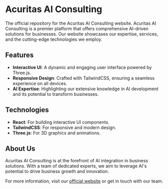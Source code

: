 # Acuritas AI Consulting

The official repository for the Acuritas AI Consulting website. Acuritas AI Consulting is a premier platform that offers comprehensive AI-driven solutions for businesses. Our website showcases our expertise, services, and the cutting-edge technologies we employ.

## Features

- **Interactive UI**: A dynamic and engaging user interface powered by Three.js.
- **Responsive Design**: Crafted with TailwindCSS, ensuring a seamless experience on all devices.
- **AI Expertise**: Highlighting our extensive knowledge in AI development and its potential to transform businesses.

## Technologies

- **React**: For building interactive UI components.
- **TailwindCSS**: For responsive and modern design.
- **Three.js**: For 3D graphics and animations.

## About Us

Acuritas AI Consulting is at the forefront of AI integration in business solutions. With a team of dedicated experts, we aim to leverage AI's potential to drive business growth and innovation.

For more information, visit our [official website](https://www.acuritasconsulting.com) or get in touch with our team.
